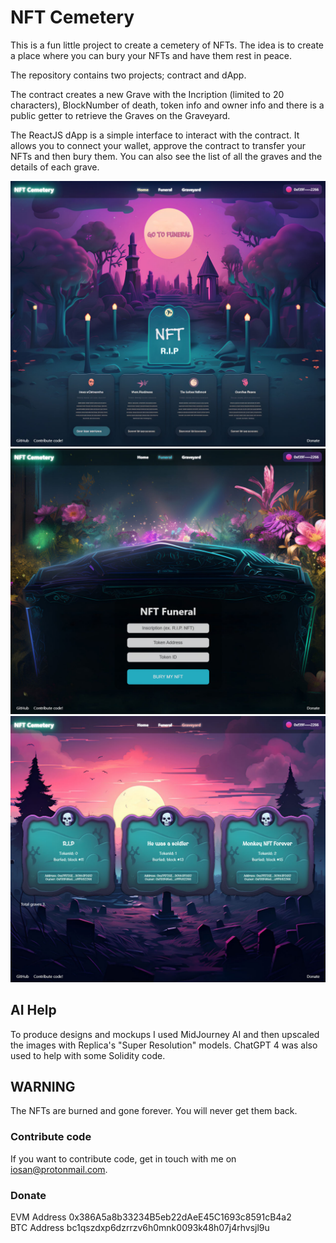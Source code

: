 # NFT Cemetery

This is a fun little project to create a cemetery of NFTs. The idea is to create a place where you can bury your NFTs and have them rest in peace.

The repository contains two projects; contract and dApp.

The contract creates a new Grave with the Incription (limited to 20 characters), BlockNumber of death, token info and owner info and there is a public getter to retrieve the Graves on the Graveyard.

The ReactJS dApp is a simple interface to interact with the contract. It allows you to connect your wallet, approve the contract to transfer your NFTs and then bury them. You can also see the list of all the graves and the details of each grave.

![Home](screenshot-1.jpg)
![Funeral](screenshot-2.jpg)
![Graveyard](screenshot-3.jpg)

## AI Help
To produce designs and mockups I used MidJourney AI and then upscaled the images with Replica's "Super Resolution" models. ChatGPT 4 was also used to help with some Solidity code.

## WARNING
The NFTs are burned and gone forever. You will never get them back.

### Contribute code
If you want to contribute code, get in touch with me on iosan@protonmail.com.

### Donate
EVM Address 0x386A5a8b33234B5eb22dAeE45C1693c8591cB4a2  
BTC Address bc1qszdxp6dzrrzv6h0mnk0093k48h07j4rhvsjl9u  

